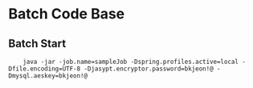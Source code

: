 # Batch Code Base

## Batch Start
```
    java -jar -job.name=sampleJob -Dspring.profiles.active=local -Dfile.encoding=UTF-8 -Djasypt.encryptor.password=bkjeon!@ -Dmysql.aeskey=bkjeon!@
```
